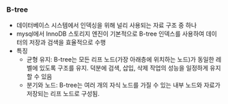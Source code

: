 ### B-tree
- 데이터베이스 시스템에서 인덱싱을 위해 널리 사용되는 자료 구조 중 하나
- mysql에서  InnoDB 스토리지 엔진이 기본적으로 B-tree 인덱스를 사용하여 데이터의 저장과 검색을 효율적으로 수행
- 특징
	- 균형 유지: B-tree는 모든 리프 노드(가장 아래층에 위치하는 노드)가 동일한 레벨에 있도록 구조를 유지. 덕분에 검색, 삽입, 삭제 작업의 성능을 일정하게 유지할 수 있음
	- 분기와 노드: B-tree는 여러 개의 자식 노드를 가질 수 있는 내부 노드와 자료가 저장되는 리프 노드로 구성됨.